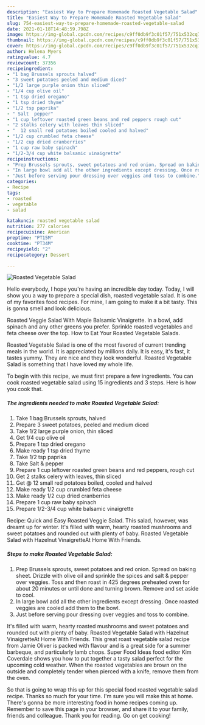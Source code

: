 ```yaml
---
description: "Easiest Way to Prepare Homemade Roasted Vegetable Salad"
title: "Easiest Way to Prepare Homemade Roasted Vegetable Salad"
slug: 754-easiest-way-to-prepare-homemade-roasted-vegetable-salad
date: 2021-01-18T14:48:59.798Z
image: https://img-global.cpcdn.com/recipes/c9ff0db9f3c01f57/751x532cq70/roasted-vegetable-salad-recipe-main-photo.jpg
thumbnail: https://img-global.cpcdn.com/recipes/c9ff0db9f3c01f57/751x532cq70/roasted-vegetable-salad-recipe-main-photo.jpg
cover: https://img-global.cpcdn.com/recipes/c9ff0db9f3c01f57/751x532cq70/roasted-vegetable-salad-recipe-main-photo.jpg
author: Helena Myers
ratingvalue: 4.7
reviewcount: 37356
recipeingredient:
- "1 bag Brussels sprouts halved"
- "3 sweet potatoes peeled and medium diced"
- "1/2 large purple onion thin sliced"
- "1/4 cup olive oil"
- "1 tsp dried oregano"
- "1 tsp dried thyme"
- "1/2 tsp paprika"
- " Salt  pepper"
- "1 cup leftover roasted green beans and red peppers rough cut"
- "2 stalks celery with leaves thin sliced"
- "  12 small red potatoes boiled cooled and halved"
- "1/2 cup crumbled feta cheese"
- "1/2 cup dried cranberries"
- "1 cup raw baby spinach"
- "1/2-3/4 cup white balsamic vinaigrette"
recipeinstructions:
- "Prep Brussels sprouts, sweet potatoes and red onion. Spread on baking sheet. Drizzle with olive oil and sprinkle the spices and salt &amp; pepper over veggies. Toss and then roast in 425 degrees preheated oven for about 20 minutes or until done and turning brown. Remove and set aside to cool."
- "In large bowl add all the other ingredients except dressing. Once roasted veggies are cooled add them to the bowl."
- "Just before serving pour dressing over veggies and toss to combine."
categories:
- Recipe
tags:
- roasted
- vegetable
- salad

katakunci: roasted vegetable salad 
nutrition: 277 calories
recipecuisine: American
preptime: "PT15M"
cooktime: "PT34M"
recipeyield: "2"
recipecategory: Dessert

---
```



![Roasted Vegetable Salad](https://img-global.cpcdn.com/recipes/c9ff0db9f3c01f57/751x532cq70/roasted-vegetable-salad-recipe-main-photo.jpg)

Hello everybody, I hope you're having an incredible day today. Today, I will show you a way to prepare a special dish, roasted vegetable salad. It is one of my favorites food recipes. For mine, I am going to make it a bit tasty. This is gonna smell and look delicious.

Roasted Veggie Salad With Maple Balsamic Vinaigrette. In a bowl, add spinach and any other greens you prefer. Sprinkle roasted vegetables and feta cheese over the top. How to Eat Your Roasted Vegetable Salads.

Roasted Vegetable Salad is one of the most favored of current trending meals in the world. It is appreciated by millions daily. It is easy, it's fast, it tastes yummy. They are nice and they look wonderful. Roasted Vegetable Salad is something that I have loved my whole life.


To begin with this recipe, we must first prepare a few ingredients. You can cook roasted vegetable salad using 15 ingredients and 3 steps. Here is how you cook that.

<!--inarticleads1-->

##### The ingredients needed to make Roasted Vegetable Salad:

1. Take 1 bag Brussels sprouts, halved
1. Prepare 3 sweet potatoes, peeled and medium diced
1. Take 1/2 large purple onion, thin sliced
1. Get 1/4 cup olive oil
1. Prepare 1 tsp dried oregano
1. Make ready 1 tsp dried thyme
1. Take 1/2 tsp paprika
1. Take  Salt &amp; pepper
1. Prepare 1 cup leftover roasted green beans and red peppers, rough cut
1. Get 2 stalks celery with leaves, thin sliced
1. Get  @ 12 small red potatoes boiled, cooled and halved
1. Make ready 1/2 cup crumbled feta cheese
1. Make ready 1/2 cup dried cranberries
1. Prepare 1 cup raw baby spinach
1. Prepare 1/2-3/4 cup white balsamic vinaigrette


Recipe: Quick and Easy Roasted Veggie Salad. This salad, however, was dreamt up for winter. It&#39;s filled with warm, hearty roasted mushrooms and sweet potatoes and rounded out with plenty of baby. Roasted Vegetable Salad with Hazelnut VinaigretteAt Home With Friends. 

<!--inarticleads2-->

##### Steps to make Roasted Vegetable Salad:

1. Prep Brussels sprouts, sweet potatoes and red onion. Spread on baking sheet. Drizzle with olive oil and sprinkle the spices and salt &amp; pepper over veggies. Toss and then roast in 425 degrees preheated oven for about 20 minutes or until done and turning brown. Remove and set aside to cool.
1. In large bowl add all the other ingredients except dressing. Once roasted veggies are cooled add them to the bowl.
1. Just before serving pour dressing over veggies and toss to combine.


It&#39;s filled with warm, hearty roasted mushrooms and sweet potatoes and rounded out with plenty of baby. Roasted Vegetable Salad with Hazelnut VinaigretteAt Home With Friends. This great roast vegetable salad recipe from Jamie Oliver is packed with flavour and is a great side for a summer barbeque, and particularly lamb chops. Super Food Ideas food editor Kim Coverdale shows you how to put together a tasty salad perfect for the upcoming cold weather. When the roasted vegetables are brown on the outside and completely tender when pierced with a knife, remove them from the oven. 

So that is going to wrap this up for this special food roasted vegetable salad recipe. Thanks so much for your time. I'm sure you will make this at home. There's gonna be more interesting food in home recipes coming up. Remember to save this page in your browser, and share it to your family, friends and colleague. Thank you for reading. Go on get cooking!

